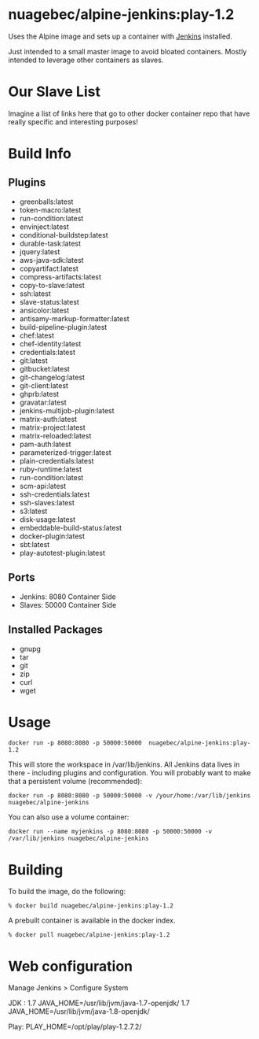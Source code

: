 nuagebec/alpine-jenkins:play-1.2
================

Uses the Alpine image and sets up a container with [Jenkins](http://jenkins-ci.org/) installed.

Just intended to a small master image to avoid bloated containers. Mostly intended to leverage other containers as slaves.

# Our Slave List

Imagine a list of links here that go to other docker container repo that have really specific and interesting purposes!

# Build Info

## Plugins
* greenballs:latest
* token-macro:latest
* run-condition:latest
* envinject:latest
* conditional-buildstep:latest
* durable-task:latest
* jquery:latest
* aws-java-sdk:latest
* copyartifact:latest
* compress-artifacts:latest
* copy-to-slave:latest
* ssh:latest
* slave-status:latest
* ansicolor:latest
* antisamy-markup-formatter:latest
* build-pipeline-plugin:latest
* chef:latest
* chef-identity:latest
* credentials:latest
* git:latest
* gitbucket:latest
* git-changelog:latest
* git-client:latest
* ghprb:latest
* gravatar:latest
* jenkins-multijob-plugin:latest
* matrix-auth:latest
* matrix-project:latest
* matrix-reloaded:latest
* pam-auth:latest
* parameterized-trigger:latest
* plain-credentials:latest
* ruby-runtime:latest
* run-condition:latest
* scm-api:latest
* ssh-credentials:latest
* ssh-slaves:latest
* s3:latest
* disk-usage:latest
* embeddable-build-status:latest
* docker-plugin:latest
* sbt:latest
* play-autotest-plugin:latest

## Ports
* Jenkins: 8080 Container Side
* Slaves: 50000 Container Side

## Installed Packages
* gnupg
* tar
* git
* zip
* curl
* wget

# Usage

```
docker run -p 8080:8080 -p 50000:50000  nuagebec/alpine-jenkins:play-1.2
```

This will store the workspace in /var/lib/jenkins. All Jenkins data lives in there - including plugins and configuration.
You will probably want to make that a persistent volume (recommended):

```
docker run -p 8080:8080 -p 50000:50000 -v /your/home:/var/lib/jenkins nuagebec/alpine-jenkins
```

You can also use a volume container:

```
docker run --name myjenkins -p 8080:8080 -p 50000:50000 -v /var/lib/jenkins nuagebec/alpine-jenkins
```

# Building

To build the image, do the following:

```
% docker build nuagebec/alpine-jenkins:play-1.2
```

A prebuilt container is available in the docker index.

```
% docker pull nuagebec/alpine-jenkins:play-1.2
```

# Web configuration

 Manage Jenkins > Configure System

 JDK :
 1.7 JAVA_HOME=/usr/lib/jvm/java-1.7-openjdk/
 1.7 JAVA_HOME=/usr/lib/jvm/java-1.8-openjdk/

 Play:
 PLAY_HOME=/opt/play/play-1.2.7.2/
